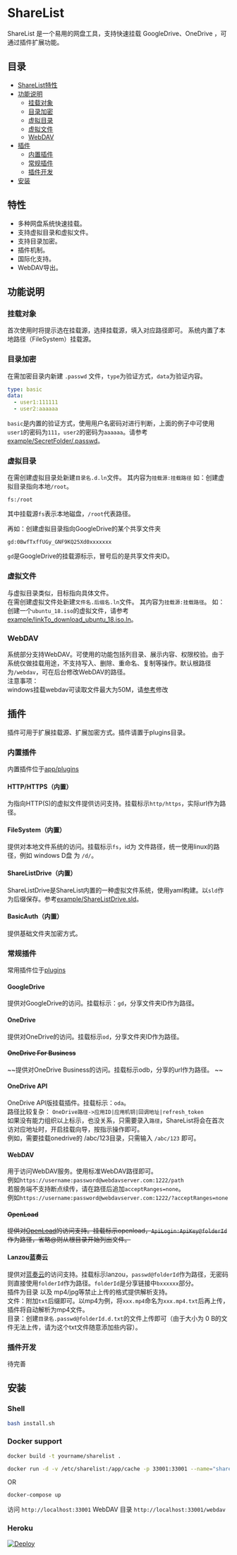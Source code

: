 # ShareList

ShareList 是一个易用的网盘工具，支持快速挂载 GoogleDrive、OneDrive ，可通过插件扩展功能。

## 目录
* [ShareList特性](#特性)  
* [功能说明](#功能说明) 
  * [挂载对象](#挂载对象) 
  * [目录加密](#目录加密) 
  * [虚拟目录](#虚拟目录) 
  * [虚拟文件](#虚拟文件) 
  * [WebDAV](#WebDAV) 
* [插件](#插件) 
  * [内置插件](#内置插件) 
  * [常规插件](#常规插件) 
  * [插件开发](#插件开发) 
* [安装](#安装) 

## 特性 
- 多种网盘系统快速挂载。 
- 支持虚拟目录和虚拟文件。 
- 支持目录加密。 
- 插件机制。 
- 国际化支持。  
- WebDAV导出。  

## 功能说明 
### 挂载对象 
首次使用时将提示选在挂载源，选择挂载源，填入对应路径即可。 
系统内置了本地路径（FileSystem）挂载源。 

### 目录加密 
在需加密目录内新建 ```.passwd``` 文件，```type```为验证方式，```data```为验证内容。  
```yaml
type: basic 
data: 
  - user1:111111 
  - user2:aaaaaa 
``` 
```basic```是内置的验证方式，使用用户名密码对进行判断，上面的例子中可使用```user1```的密码为```111```，```user2```的密码为```aaaaaa```。请参考[example/SecretFolder/.passwd](example)。 

### 虚拟目录 
在需创建虚拟目录处新建```目录名.d.ln```文件。 其内容为```挂载源:挂载路径``` 
如：创建虚拟目录指向本地```/root```。 
```
fs:/root 
``` 
其中挂载源```fs```表示本地磁盘，```/root```代表路径。  

再如：创建虚拟目录指向GoogleDrive的某个共享文件夹 
```
gd:0BwfTxffUGy_GNF9KQ25Xd0xxxxxxx 
``` 
```gd```是GoogleDrive的挂载源标示，冒号后的是共享文件夹ID。   
  
### 虚拟文件 
与虚拟目录类似，目标指向具体文件。  
在需创建虚拟文件处新建```文件名.后缀名.ln```文件。 其内容为```挂载源:挂载路径```。 
如：创建一个```ubuntu_18.iso```的虚拟文件，请参考[example/linkTo_download_ubuntu_18.iso.ln](example)。 
  
### WebDAV 
系统部分支持WebDAV。可使用的功能包括列目录、展示内容、权限校验。由于系统仅做挂载用途，不支持写入、删除、重命名、复制等操作。默认根路径为```/webdav```，可在后台修改WebDAV的路径。   
注意事项：  
windows挂载webdav可读取文件最大为50M，请[参考](https://answers.microsoft.com/en-us/ie/forum/all/error-0x800700df-the-file-size-exceeds-the-limit/d208bba6-920c-4639-bd45-f345f462934f)修改 

## 插件 
插件可用于扩展挂载源、扩展加密方式。插件请置于plugins目录。 

### 内置插件 
内置插件位于[app/plugins](app/plugins) 
#### HTTP/HTTPS（内置） 
为指向HTTP(S)的虚拟文件提供访问支持。挂载标示```http/https```，实际url作为路径。  
#### FileSystem（内置）
提供对本地文件系统的访问。挂载标示```fs```，id为 文件路径，统一使用linux的路径，例如 windows D盘 为 ```/d/```。 
#### ShareListDrive（内置）
ShareListDrive是ShareList内置的一种虚拟文件系统，使用yaml构建。以```sld```作为后缀保存。参考[example/ShareListDrive.sld](example)。 
#### BasicAuth（内置） 
提供基础文件夹加密方式。 


### 常规插件 
常用插件位于[plugins](plugins)  
#### GoogleDrive 
提供对GoogleDrive的访问。挂载标示：```gd```，分享文件夹ID作为路径。 
#### OneDrive 
提供对OneDrive的访问。挂载标示```od```，分享文件夹ID作为路径。 
#### ~~OneDrive For Business~~ 
~~提供对OneDrive Business的访问。挂载标示odb，分享的url作为路径。 ~~
#### OneDrive API 
OneDrive API版挂载插件。挂载标示：```oda```。   
路径比较复杂： ```OneDrive路径->应用ID|应用机钥|回调地址|refresh_token```  
如果没有能力组织以上标示，也没关系，只需要录入```路径```，ShareList将会在首次访对应地址时，开启挂载向导，按指示操作即可。  
例如，需要挂载onedrive的 /abc/123目录，只需输入 ```/abc/123``` 即可。  
#### WebDAV ####
用于访问WebDAV服务。使用标准WebDAV路径即可。  
例如```https://username:password@webdavserver.com:1222/path```  
若服务端不支持断点续传，请在路径后追加```acceptRanges=none```。  
例如```https://username:password@webdavserver.com:1222/?acceptRanges=none```
#### ~~OpenLoad~~
~~提供对[OpenLoad](https://openload.co/)的访问支持。挂载标示openload，```ApiLogin:ApiKey@folderId```作为路径，省略@则从根目录开始列出文件。~~ 
#### Lanzou蓝奏云 
提供对[蓝奏云](https://www.lanzou.com/)的访问支持。挂载标示lanzou，```passwd@folderId```作为路径，无密码则直接使用```folderId```作为路径。```folderId```是分享链接中```bxxxxxx```部分。   
插件为目录 以及 mp4/jpg等禁止上传的格式提供解析支持。     
文件：附加```txt```后缀即可。以mp4为例，将```xxx.mp4```命名为```xxx.mp4.txt```后再上传，插件将自动解析为mp4文件。  
目录：创建```目录名.passwd@folderId.d.txt```的文件上传即可（由于大小为 0 B的文件无法上传，请为这个txt文件随意添加些内容）。  

### 插件开发 
待完善   

## 安装
### Shell
```bash
bash install.sh
```

### Docker support
```bash
docker build -t yourname/sharelist .

docker run -d -v /etc/sharelist:/app/cache -p 33001:33001 --name="sharelist" yourname/sharelist
```

OR

```bash
docker-compose up
```

访问 `http://localhost:33001` 
WebDAV 目录 `http://localhost:33001/webdav` 


### Heroku

[![Deploy](https://www.herokucdn.com/deploy/button.png)](https://heroku.com/deploy?template=https://github.com/reruin/sharelist-heroku)


